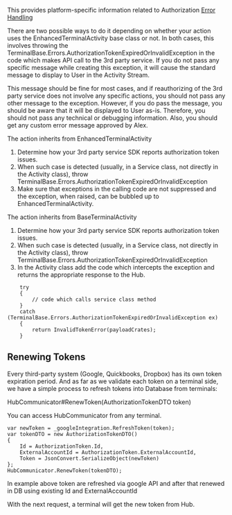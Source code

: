 
This provides platform-specific information related to Authorization [Error Handling](https://github.com/Fr8org/Fr8Core/blob/master/Docs/ForDevelopers/OperatingConcepts/Authorization/ErrorHandling.md)

There are two possible ways to do it depending on whether your action uses the EnhancedTerminalActivity<T> base class or not.  In both cases, this involves throwing the TerminalBase.Errors.AuthorizationTokenExpiredOrInvalidException in the code which makes API call to the 3rd party service. If you do not pass any specific message while creating this exception, it will cause the standard message to display to User in the Activity Stream.

This message should be fine for most cases, and if reauthorizing of the 3rd party service does not involve any specific actions, you should not pass any other message to the exception. However, if you do pass the message, you should be aware that it will be displayed to User as-is. Therefore, you should not pass any technical or debugging information. Also, you should get any custom error message approved by Alex.  

 The action inherits from EnhancedTerminalActivity<T>

1. Determine how your 3rd party service SDK reports authorization token issues.
2. When such case is detected (usually, in a Service class, not directly in the Activity class), throw TerminalBase.Errors.AuthorizationTokenExpiredOrInvalidException
3. Make sure that exceptions in the calling code are not suppressed and the exception, when raised, can be bubbled up to EnhancedTerminalActivity<T>.

The action inherits from BaseTerminalActivity

1. Determine how your 3rd party service SDK reports authorization token issues. 
2. When such case is detected (usually, in a Service class, not directly in the Activity class), throw TerminalBase.Errors.AuthorizationTokenExpiredOrInvalidException
3. In the Activity class add the code which intercepts the exception and returns the appropriate response to the Hub.  

```
    try 
    {
        // code which calls service class method
    }
    catch (TerminalBase.Errors.AuthorizationTokenExpiredOrInvalidException ex) 
    {
        return InvalidTokenError(payloadCrates);
    }
```


Renewing Tokens
---------------
Every third-party system (Google, Quickbooks, Dropbox) has its own token expiration period. And as far as we validate each token on a terminal side, we have a simple process to refresh tokens into Database from terminals:

HubCommunicator#RenewToken(AuthorizationTokenDTO token)

You can access HubCommunicator from any terminal.

```
var newToken = _googleIntegration.RefreshToken(token);
var tokenDTO = new AuthorizationTokenDTO()
{
	Id = AuthorizationToken.Id,
	ExternalAccountId = AuthorizationToken.ExternalAccountId,
	Token = JsonConvert.SerializeObject(newToken)
};
HubCommunicator.RenewToken(tokenDTO);
```

In example above token are refreshed via google API and after that renewed in DB using existing Id and ExternalAccountId


With the next request, a terminal will get the new token from Hub.


